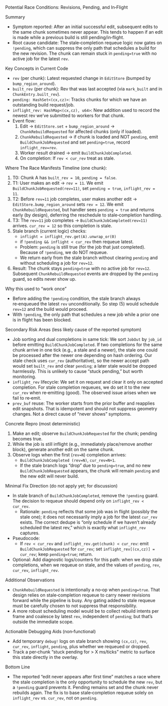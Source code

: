 Potential Race Conditions: Revisions, Pending, and In‑Flight

Summary
- Symptom reported: After an initial successful edit, subsequent edits to the same chunk sometimes never appear. This tends to happen if an edit is made while a previous build is still pending/in‑flight.
- Root cause candidate: The stale‑completion requeue logic now gates on `!pending`, which can suppress the only path that schedules a build for the new revision. The chunk can remain stuck in `pending=true` with no active job for the latest `rev`.

Key Concepts in Current Code
- `rev` (per chunk): Latest requested change in `EditStore` (bumped by `bump_region_around`).
- `built_rev` (per chunk): Rev that was last accepted (via `mark_built` and in `ChunkEntry.built_rev`).
- `pending: HashSet<(cx,cz)>`: Tracks chunks for which we have an outstanding build request/job.
- `inflight_rev: HashMap<(cx,cz), u64>`: New addition used to record the newest rev we’ve submitted to workers for that chunk.
- Event flow:
  1) Edit → `EditStore.set` + `bump_region_around` → `ChunkRebuildRequested` for affected chunks (only if loaded).
  2) `ChunkRebuildRequested` → if chunk is loaded and NOT `pending`, emit `BuildChunkJobRequested` and set `pending=true`, record `inflight_rev=rev`.
  3) Worker result drained → emit `BuildChunkJobCompleted`.
  4) On completion: If `rev < cur_rev` treat as stale.

Where The Race Manifests
Timeline (one chunk):
1) T0: Chunk A has `built_rev = 10`, `pending = false`.
2) T1: User makes an edit → `rev = 11`. We emit `BuildChunkJobRequested(rev=11)`, set `pending = true`, `inflight_rev = 11`.
3) T2: Before `rev=11` job completes, user makes another edit → `EditStore.bump_region_around` sets `rev = 12`. We emit `ChunkRebuildRequested`, but handler sees `pending = true` and returns early (by design), deferring the reschedule to stale‑completion handling.
4) T3: The `rev=11` job completes → `BuildChunkJobCompleted(rev=11)` arrives. `cur_rev = 12` so this completion is stale.
5) Stale branch (current logic) checks:
   - `inflight = inflight_rev.get(A).unwrap_or(0)`
   - if `!pending && inflight < cur_rev` then requeue latest.
   - Problem: `pending` is still true (for the job that just completed). Because of `!pending`, we do NOT requeue.
   - We return early from the stale branch without clearing `pending` and without scheduling a job for `rev=12`.
6) Result: The chunk stays `pending=true` with no active job for `rev=12`. Subsequent `ChunkRebuildRequested` events are dropped by the `pending` guard, so edits never show up.

Why this used to “work once”
- Before adding the `!pending` condition, the stale branch always re‑enqueued the latest `rev` unconditionally. So step (5) would schedule `rev=12` and the build would proceed.
- With `!pending`, the only path that schedules a new job while a prior one is in flight has been blocked.

Secondary Risk Areas (less likely cause of the reported symptom)
- Job sorting and dual completions in same tick: We sort `JobOut` by `job_id` before emitting `BuildChunkJobCompleted`. If two completions for the same chunk arrive in one tick (e.g., a stale and a newer), the stale one could be processed after the newer one depending on hash ordering. Our stale check uses `cur_rev` (authoritative), so the newer accept path would set `built_rev` and clear `pending`; a later stale would be dropped harmlessly. This is unlikely to cause “stuck pending,” but worth monitoring.
- `inflight_rev` lifecycle: We set it on request and clear it only on accepted completion. For stale completion requeues, we do set it to the new `cur_rev` when re‑emitting (good). The observed issue arises when we fail to re‑emit.
- `prev_buf` reuse: The worker starts from the prior buffer and reapplies edit snapshots. That is idempotent and should not suppress geometry changes. Not a direct cause of “never shows” symptoms.

Concrete Repro (most deterministic)
1) Make an edit; observe `BuildChunkJobRequested` for the chunk; pending becomes true.
2) While the job is still inflight (e.g., immediately place/remove another block), generate another edit on the same chunk.
3) Observe logs when the first (`rev=N`) completion arrives:
   - `BuildChunkJobCompleted (rev=N)`, `cur_rev=N+1`.
   - If the stale branch logs “drop” due to `pending=true`, and no new `BuildChunkJobRequested` appears, the chunk will remain `pending` and the new edit will never build.

Minimal Fix Direction (do not apply yet; for discussion)
- In stale branch of `BuildChunkJobCompleted`, remove the `!pending` guard. The decision to requeue should depend only on `inflight_rev < cur_rev`.
  - Rationale: `pending` reflects that some job was in flight (possibly the stale one); it does not necessarily imply a job for the latest `cur_rev` exists. The correct dedupe is “only schedule if we haven’t already scheduled the latest rev,” which is exactly what `inflight_rev` captures.
- Pseudocode:
  - If `rev < cur_rev` and `inflight_rev.get(chunk) < cur_rev`: emit `BuildChunkJobRequested` for `cur_rev`; set `inflight_rev[(cx,cz)] = cur_rev`; keep `pending=true`; return.
- Optional: Add diagnostic logs/counters for this path: when we drop stale completions, when we requeue on stale, and the values of `pending`, `rev`, `cur_rev`, `inflight_rev`.

Additional Observations
- `ChunkRebuildRequested` is intentionally a no‑op when `pending=true`. That design relies on stale‑completion requeue to carry newer revisions forward while the pipeline is busy. Any gating added to stale requeue must be carefully chosen to not suppress that responsibility.
- A more robust scheduling model would be to collect rebuild intents per frame and coalesce by latest `rev`, independent of `pending`; but that’s outside the immediate scope.

Actionable Debugging Aids (non‑functional)
- Add temporary `debug!` logs on stale branch showing `(cx,cz)`, `rev`, `cur_rev`, `inflight`, `pending`, plus whether we requeued or dropped.
- Track a per‑chunk “stuck pending for > X ms/ticks” metric to surface this state directly in the overlay.

Bottom Line
- The reported “edit never appears after first time” matches a race where the stale completion is the only opportunity to schedule the new `rev`, but a `!pending` guard prevents it. Pending remains set and the chunk never rebuilds again. The fix is to base stale‑completion requeue solely on `inflight_rev` vs. `cur_rev`, not on `pending`.

